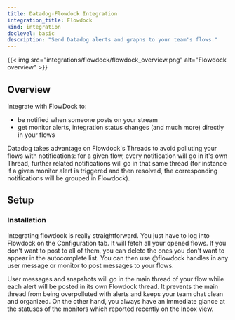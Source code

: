 ```yaml
---
title: Datadog-Flowdock Integration
integration_title: Flowdock
kind: integration
doclevel: basic
description: "Send Datadog alerts and graphs to your team's flows."
---
```


{{< img src="integrations/flowdock/flowdock_overview.png" alt="Flowdock overview" >}}

## Overview 

Integrate with FlowDock to:

* be notified when someone posts on your stream
* get monitor alerts, integration status changes (and much more) directly in your flows

Datadog takes advantage on Flowdock's Threads to avoid polluting your flows with notifications: for a given flow, every notification will go in it's own Thread, further related notifications will go in that same thread (for instance if a given monitor alert is triggered and then resolved, the corresponding notifications will be grouped in Flowdock).

## Setup
### Installation

Integrating flowdock is really straightforward. You just have to log into Flowdock on the Configuration tab. It will fetch all your opened flows. If you don't want to post to all of them, you can delete the ones you don't want to appear in the autocomplete list. You can then use @flowdock handles in any user message or monitor to post messages to your flows.

User messages and snapshots will go in the main thread of your flow while each alert will be posted in its own Flowdock thread. It prevents the main thread from being overpolluted with alerts and keeps your team chat clean and organized. On the other hand, you always have an immediate glance at the statuses of the monitors which reported recently on the Inbox view.